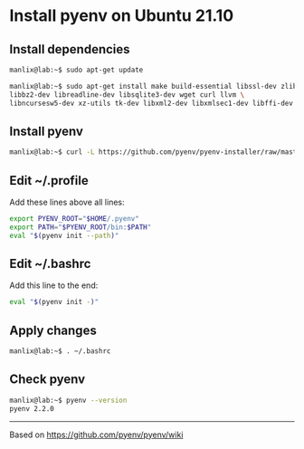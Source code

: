 # Install pyenv on Ubuntu 21.10


## Install dependencies
```bash
manlix@lab:~$ sudo apt-get update
```
```bash
manlix@lab:~$ sudo apt-get install make build-essential libssl-dev zlib1g-dev \
libbz2-dev libreadline-dev libsqlite3-dev wget curl llvm \
libncursesw5-dev xz-utils tk-dev libxml2-dev libxmlsec1-dev libffi-dev liblzma-dev git
```

## Install pyenv

```bash
manlix@lab:~$ curl -L https://github.com/pyenv/pyenv-installer/raw/master/bin/pyenv-installer | bash
```

## Edit ~/.profile
Add these lines above all lines:
```bash
export PYENV_ROOT="$HOME/.pyenv"
export PATH="$PYENV_ROOT/bin:$PATH"
eval "$(pyenv init --path)"
```

## Edit ~/.bashrc
Add this line to the end:

```bash
eval "$(pyenv init -)"
```

## Apply changes

```bash
manlix@lab:~$ . ~/.bashrc
```

## Check pyenv

```bash
manlix@lab:~$ pyenv --version
pyenv 2.2.0
```
---

Based on https://github.com/pyenv/pyenv/wiki

